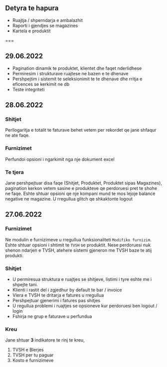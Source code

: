 ## Detyra te hapura
 - Ruajtja / shperndarja e ambalazhit
 - Raporti i gjendjes se magazines
 - Kartela e produktit

===
## **29.06.2022**
 - Pagination dinamik te produktet, klientet dhe faqet nderlidhese
 - Permiresim i strukturave ruajtese ne bazen e te dhenave
 - Pershpejtim i sistemit te seleksionimit te te dhenave dhe rritja e eficences se kerkimit ne db
 - Teste integriteti
## **28.06.2022**
### Shitjet
Perllogaritja e totalit te faturave behet vetem per rekordet qe jane shfaqur ne ate faqe.

### Furnizimet
Perfundoi opsioni i ngarkimit nga nje dokument excel

### Te tjera
Jane pershpejtuar disa faqe (Shitjet, Produktet, Produktet sipas Magazines), pagination kerkon vetem sasine e produkteve qe perdoruesi pret te shohe ne faqe.
Eshte shtuar opsioni qe nje kompani mund te mos lejoje balance negative ne magazine.
U rregullua glitch qe shkaktonte logout


## **27.06.2022**
### Furnizimet
Ne modulin e furnizimeve u rregullua funksionaliteti `Modifiko furnizim`.
Eshte shtuar opsioni i shtimit te `TVSH` se produktit.
Nese perdoruesi nuk shenon ndarjen e TVSH, atehere sistemi gjeneron me TVSH baze te atij produkti.

### Shitjet
- U permiresua struktura e ruajtjes se shitjeve, listimi i tyre eshte me i shpejte tani.
-  Klienti i rastit del i zgjedhur by default te bar / invoice
 - Vlera e TVSH te dritarja e fatures u rregullua
 - Pershpejtuar gjenerimi i fatures pas shitjes
 - U regullua problemi i ruajtjes se opsioneve kur perdoruesi ben logout / login
 - Fshirja ne grup e faturave u perfundua

### Kreu
Jane shtuar **3** indikatore te rinj te kreu, 

 1. TVSH e Blerjes
 2. TVSH per tu paguar
 3. Kosto e furnizimeve


